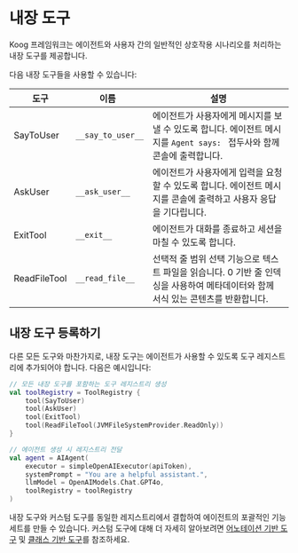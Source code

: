 # 내장 도구

Koog 프레임워크는 에이전트와 사용자 간의 일반적인 상호작용 시나리오를 처리하는 내장 도구를 제공합니다.

다음 내장 도구들을 사용할 수 있습니다:

| 도구         | <div style="width:115px">이름</div> | 설명                                                                                                           |
|--------------|-------------------------------------|-----------------------------------------------------------------------------------------------------------------------|
| SayToUser    | `__say_to_user__`                   | 에이전트가 사용자에게 메시지를 보낼 수 있도록 합니다. 에이전트 메시지를 `Agent says: ` 접두사와 함께 콘솔에 출력합니다. |
| AskUser      | `__ask_user__`                      | 에이전트가 사용자에게 입력을 요청할 수 있도록 합니다. 에이전트 메시지를 콘솔에 출력하고 사용자 응답을 기다립니다.        |
| ExitTool     | `__exit__`                          | 에이전트가 대화를 종료하고 세션을 마칠 수 있도록 합니다.                                                     |
| ReadFileTool | `__read_file__`                     | 선택적 줄 범위 선택 기능으로 텍스트 파일을 읽습니다. 0 기반 줄 인덱싱을 사용하여 메타데이터와 함께 서식 있는 콘텐츠를 반환합니다. |

## 내장 도구 등록하기

다른 모든 도구와 마찬가지로, 내장 도구는 에이전트가 사용할 수 있도록 도구 레지스트리에 추가되어야 합니다. 다음은 예시입니다:

<!--- INCLUDE
import ai.koog.agents.core.agent.AIAgent
import ai.koog.agents.core.tools.ToolRegistry
import ai.koog.agents.ext.tool.SayToUser
import ai.koog.agents.ext.tool.AskUser
import ai.koog.agents.ext.tool.ExitTool
import ai.koog.agents.file.tools.ReadFileTool
import ai.koog.prompt.executor.clients.openai.OpenAIModels
import ai.koog.prompt.executor.llms.all.simpleOpenAIExecutor
import ai.koog.rag.base.files.JVMFileSystemProvider

const val apiToken = ""

-->
```kotlin
// 모든 내장 도구를 포함하는 도구 레지스트리 생성
val toolRegistry = ToolRegistry {
    tool(SayToUser)
    tool(AskUser)
    tool(ExitTool)
    tool(ReadFileTool(JVMFileSystemProvider.ReadOnly))
}

// 에이전트 생성 시 레지스트리 전달
val agent = AIAgent(
    executor = simpleOpenAIExecutor(apiToken),
    systemPrompt = "You are a helpful assistant.",
    llmModel = OpenAIModels.Chat.GPT4o,
    toolRegistry = toolRegistry
)

```
<!--- KNIT example-built-in-tools-01.kt -->

내장 도구와 커스텀 도구를 동일한 레지스트리에서 결합하여 에이전트의 포괄적인 기능 세트를 만들 수 있습니다.
커스텀 도구에 대해 더 자세히 알아보려면 [어노테이션 기반 도구](annotation-based-tools.md) 및 [클래스 기반 도구](class-based-tools.md)를 참조하세요.